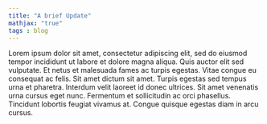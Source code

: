 ```yaml
---
title: "A brief Update"
mathjax: "true"
tags : blog
--- 
```


Lorem ipsum dolor sit amet, consectetur adipiscing elit, sed do eiusmod tempor incididunt ut labore et dolore magna aliqua. Quis auctor elit sed vulputate. Et netus et malesuada fames ac turpis egestas. Vitae congue eu consequat ac felis. Sit amet dictum sit amet. Turpis egestas sed tempus urna et pharetra. Interdum velit laoreet id donec ultrices. Sit amet venenatis urna cursus eget nunc. Fermentum et sollicitudin ac orci phasellus. Tincidunt lobortis feugiat vivamus at. Congue quisque egestas diam in arcu cursus.
